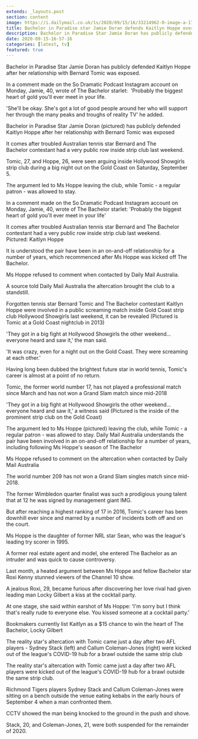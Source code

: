 ```yaml
---
extends: _layouts.post
section: content
image: https://i.dailymail.co.uk/1s/2020/09/15/16/33214962-0-image-a-179_1600185159312.jpg 
title: Bachelor in Paradise star Jamie Doran defends Kaitlyn Hoppe over relationship with Bernard Tomic 
description: Bachelor in Paradise Star Jamie Doran has publicly defended Kaitlyn Hoppe after her relationship with Bernard Tomic was exposed.  
date: 2020-09-15-16-57-16 
categories: [latest, tv] 
featured: true 
--- 
```

Bachelor in Paradise Star Jamie Doran has publicly defended Kaitlyn Hoppe after her relationship with Bernard Tomic was exposed. 

In a comment made on the So Dramatic Podcast Instagram account on Monday, Jamie, 40, wrote of The Bachelor starlet:  'Probably the biggest heart of gold you'll ever meet in your life. 

'She'll be okay. She's got a lot of good people around her who will support her through the many peaks and troughs of reality TV' he added. 

Bachelor in Paradise Star Jamie Doran (pictured) has publicly defended Kaitlyn Hoppe after her relationship with Bernard Tomic was exposed

It comes after troubled Australian tennis star Bernard and The Bachelor contestant had a very public row inside strip club last weekend.

Tomic, 27, and Hoppe, 26, were seen arguing inside Hollywood Showgirls strip club during a big night out on the Gold Coast on Saturday, September 5.

The argument led to Ms Hoppe leaving the club, while Tomic - a regular patron - was allowed to stay.

In a comment made on the So Dramatic Podcast Instagram account on Monday, Jamie, 40, wrote of The Bachelor starlet: 'Probably the biggest heart of gold you'll ever meet in your life'

It comes after troubled Australian tennis star Bernard and The Bachelor contestant had a very public row inside strip club last weekend. Pictured: Kaitlyn Hoppe

It is understood the pair have been in an on-and-off relationship for a number of years, which recommenced after Ms Hoppe was kicked off The Bachelor.

Ms Hoppe refused to comment when contacted by Daily Mail Australia. 

A source told Daily Mail Australia the altercation brought the club to a standstill.

Forgotten tennis star Bernard Tomic and The Bachelor contestant Kaitlyn Hoppe were involved in a public screaming match inside Gold Coast strip club Hollywood Showgirls last weekend, it can be revealed (Pictured is Tomic at a Gold Coast nightclub in 2013)

'They got in a big fight at Hollywood Showgirls the other weekend... everyone heard and saw it,' the man said.

'It was crazy, even for a night out on the Gold Coast. They were screaming at each other.'

Having long been dubbed the brightest future star in world tennis, Tomic's career is almost at a point of no return.

Tomic, the former world number 17, has not played a professional match since March and has not won a Grand Slam match since mid-2018

'They got in a big fight at Hollywood Showgirls the other weekend... everyone heard and saw it,' a witness said (Pictured is the inside of the prominent strip club on the Gold Coast)

The argument led to Ms Hoppe (pictured) leaving the club, while Tomic - a regular patron - was allowed to stay. Daily Mail Australia understands the pair have been involved in an on-and-off relationship for a number of years, including following Ms Hoppe's season of The Bachelor

Ms Hoppe refused to comment on the altercation when contacted by Daily Mail Australia

The world number 209 has not won a Grand Slam singles match since mid-2018.

The former Wimbledon quarter finalist was such a prodigious young talent that at 12 he was signed by management giant IMG.

But after reaching a highest ranking of 17 in 2016, Tomic's career has been downhill ever since and marred by a number of incidents both off and on the court.

Ms Hoppe is the daughter of former NRL star Sean, who was the league's leading try scorer in 1995.

A former real estate agent and model, she entered The Bachelor as an intruder and was quick to cause controversy.

Last month, a heated argument between Ms Hoppe and fellow Bachelor star Roxi Kenny stunned viewers of the Channel 10 show.

A jealous Roxi, 29, became furious after discovering her love rival had given leading man Locky Gilbert a kiss at the cocktail party.

At one stage, she said within earshot of Ms Hoppe: 'I'm sorry but I think that's really rude to everyone else. You kissed someone at a cocktail party.' 

Bookmakers currently list Kaitlyn as a $15 chance to win the heart of The Bachelor, Locky Gilbert

The reality star's altercation with Tomic came just a day after two AFL players - Sydney Stack (left) and Callum Coleman-Jones (right) were kicked out of the league's COVID-19 hub for a brawl outside the same strip club

The reality star's altercation with Tomic came just a day after two AFL players were kicked out of the league's COVID-19 hub for a brawl outside the same strip club.

Richmond Tigers players Sydney Stack and Callum Coleman-Jones were sitting on a bench outside the venue eating kebabs in the early hours of September 4 when a man confronted them.

CCTV showed the man being knocked to the ground in the push and shove.

Stack, 20, and Coleman-Jones, 21, were both suspended for the remainder of 2020.

